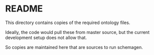 # README

This directory contains copies of the required ontology files.

Ideally, the code would pull these from master source, but the 
current development setup does not allow that.

So copies are maintained here that are sources to run schemagen.
